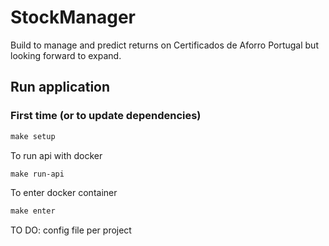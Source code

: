 # StockManager
Build to manage and predict returns on Certificados de Aforro Portugal but looking forward to expand.

## Run application

### First time (or to update dependencies)
```makefile
make setup
```
To run api with docker
```makefile
make run-api
```
To enter docker container
```makefile
make enter
```
TO DO:
config file per project
